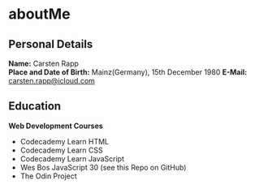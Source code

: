 # aboutMe

## Personal Details  

**Name:** Carsten Rapp  
**Place and Date of Birth:** Mainz(Germany), 15th December 1980 
**E-Mail:** carsten.rapp@icloud.com  

## Education  

**Web Development Courses**
* Codecademy Learn HTML
* Codecademy Learn CSS  
* Codecademy Learn JavaScript
* Wes Bos JavaScript 30 (see this Repo on GitHub)
* The Odin Project      
